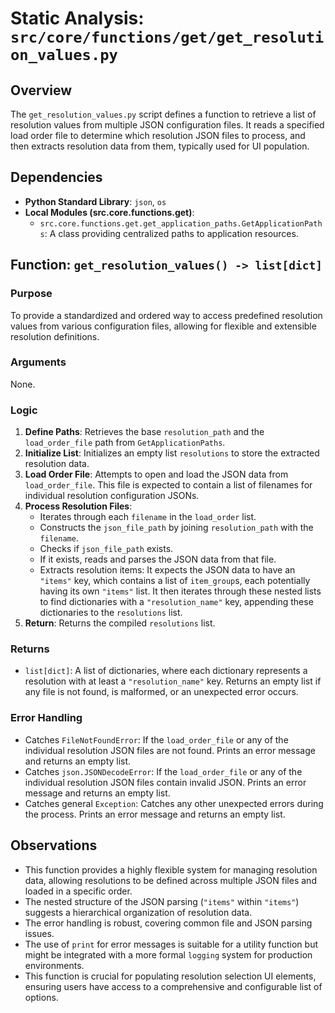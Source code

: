 # Static Analysis: `src/core/functions/get/get_resolution_values.py`

## Overview
The `get_resolution_values.py` script defines a function to retrieve a list of resolution values from multiple JSON configuration files. It reads a specified load order file to determine which resolution JSON files to process, and then extracts resolution data from them, typically used for UI population.

## Dependencies
- **Python Standard Library**: `json`, `os`
- **Local Modules (src.core.functions.get)**:
    - `src.core.functions.get.get_application_paths.GetApplicationPaths`: A class providing centralized paths to application resources.

## Function: `get_resolution_values() -> list[dict]`

### Purpose
To provide a standardized and ordered way to access predefined resolution values from various configuration files, allowing for flexible and extensible resolution definitions.

### Arguments
None.

### Logic
1.  **Define Paths**: Retrieves the base `resolution_path` and the `load_order_file` path from `GetApplicationPaths`.
2.  **Initialize List**: Initializes an empty list `resolutions` to store the extracted resolution data.
3.  **Load Order File**: Attempts to open and load the JSON data from `load_order_file`. This file is expected to contain a list of filenames for individual resolution configuration JSONs.
4.  **Process Resolution Files**: 
    - Iterates through each `filename` in the `load_order` list.
    - Constructs the `json_file_path` by joining `resolution_path` with the `filename`.
    - Checks if `json_file_path` exists.
    - If it exists, reads and parses the JSON data from that file.
    - Extracts resolution items: It expects the JSON data to have an `"items"` key, which contains a list of `item_group`s, each potentially having its own `"items"` list. It then iterates through these nested lists to find dictionaries with a `"resolution_name"` key, appending these dictionaries to the `resolutions` list.
5.  **Return**: Returns the compiled `resolutions` list.

### Returns
- `list[dict]`: A list of dictionaries, where each dictionary represents a resolution with at least a `"resolution_name"` key. Returns an empty list if any file is not found, is malformed, or an unexpected error occurs.

### Error Handling
- Catches `FileNotFoundError`: If the `load_order_file` or any of the individual resolution JSON files are not found. Prints an error message and returns an empty list.
- Catches `json.JSONDecodeError`: If the `load_order_file` or any of the individual resolution JSON files contain invalid JSON. Prints an error message and returns an empty list.
- Catches general `Exception`: Catches any other unexpected errors during the process. Prints an error message and returns an empty list.

## Observations
- This function provides a highly flexible system for managing resolution data, allowing resolutions to be defined across multiple JSON files and loaded in a specific order.
- The nested structure of the JSON parsing (`"items"` within `"items"`) suggests a hierarchical organization of resolution data.
- The error handling is robust, covering common file and JSON parsing issues.
- The use of `print` for error messages is suitable for a utility function but might be integrated with a more formal `logging` system for production environments.
- This function is crucial for populating resolution selection UI elements, ensuring users have access to a comprehensive and configurable list of options.

